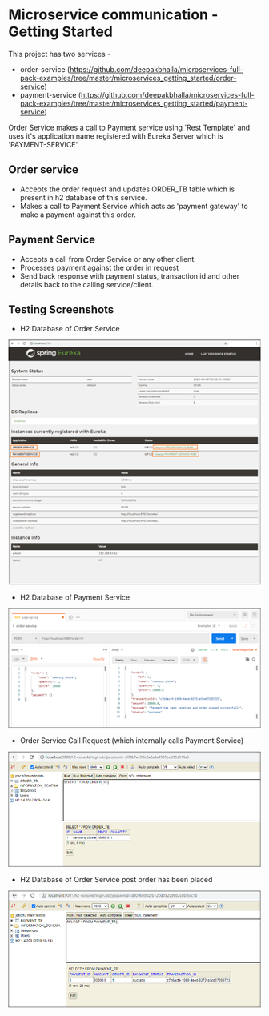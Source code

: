 
# Microservice communication - Getting Started

This project has two services -

* order-service 
  (https://github.com/deepakbhalla/microservices-full-pack-examples/tree/master/microservices_getting_started/order-service)
* payment-service 
  (https://github.com/deepakbhalla/microservices-full-pack-examples/tree/master/microservices_getting_started/payment-service)

Order Service makes a call to Payment service using 'Rest Template' and uses it's application name registered with Eureka Server which is 'PAYMENT-SERVICE'.

## Order service 
- Accepts the order request and updates ORDER_TB table which is present in h2 database of this service.
- Makes a call to Payment Service which acts as 'payment gateway' to make a payment against this order.

## Payment Service
- Accepts a call from Order Service or any other client.
- Processes payment against the order in request
- Send back response with payment status, transaction id and other details back to the calling service/client.

## Testing Screenshots

* H2 Database of Order Service

![image-text](screenshots/1_eureka_server_registered_services.png)

* H2 Database of Payment Service

![image-text](screenshots/2_order_service_calling_payment_service.png)

* Order Service Call Request (which internally calls Payment Service)

![image-text](screenshots/3_order_service_h2_post_service_call.png)

* H2 Database of Order Service post order has been placed

![image-text](screenshots/4_payment_service_h2_post_service_call.png)
